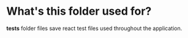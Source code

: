 # What's this folder used for?

**tests** folder files save react test files used throughout the application.
